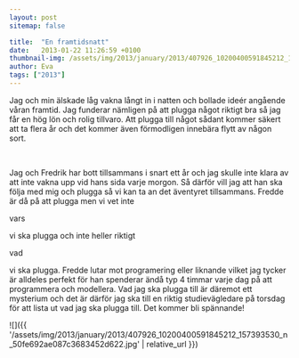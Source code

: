 ```yaml
---
layout: post
sitemap: false

title:  "En framtidsnatt"
date:   2013-01-22 11:26:59 +0100
thumbnail-img: /assets/img/2013/january/2013/407926_10200400591845212_157393530_n_50fe692ae087c3683452d622.jpg
author: Eva
tags: ["2013"]
---
```


Jag och min älskade låg vakna långt in i natten och bollade ideér angående våran framtid. Jag funderar nämligen på att plugga något riktigt bra så jag får en hög lön och rolig tillvaro. Att plugga till något sådant kommer säkert att ta flera år och det kommer även förmodligen innebära flytt av någon sort.




 




Jag och Fredrik har bott tillsammans i snart ett år och jag skulle inte klara av att inte vakna upp vid hans sida varje morgon. Så därför vill jag att han ska följa med mig och plugga så vi kan ta an det äventyret tillsammans. Fredde är då på att plugga men vi vet inte 

vars

 vi ska plugga och inte heller riktigt 

vad

 vi ska plugga. Fredde lutar mot programering eller liknande vilket jag tycker är alldeles perfekt för han spenderar ändå typ 4 timmar varje dag på att programmera och modellera. Vad jag ska plugga till är däremot ett mysterium och det är därför jag ska till en riktig studievägledare på torsdag för att lista ut vad jag ska plugga till. Det kommer bli spännande!

![]({{ '/assets/img/2013/january/2013/407926_10200400591845212_157393530_n_50fe692ae087c3683452d622.jpg'  | relative_url }})


